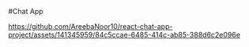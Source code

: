 #Chat App

https://github.com/AreebaNoor10/react-chat-app-project/assets/141345959/84c5ccae-6485-414c-ab85-388d6c2e096e

